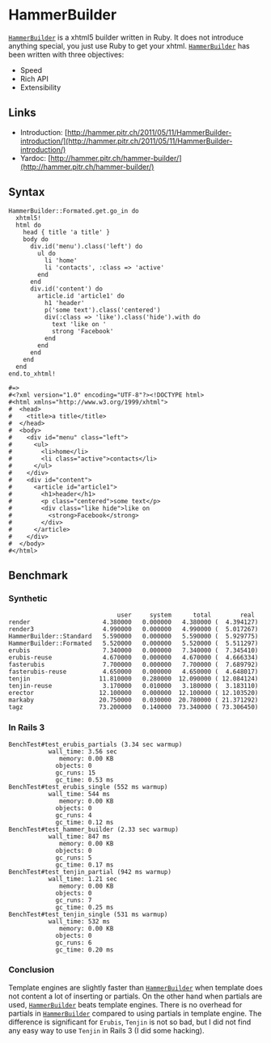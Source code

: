 # HammerBuilder

[`HammerBuilder`](https://github.com/ruby-hammer/hammer-builder)
is a xhtml5 builder written in Ruby. It does not introduce anything special, you just
use Ruby to get your xhtml. [`HammerBuilder`](https://github.com/ruby-hammer/hammer-builder)
has been written with three objectives:

* Speed
* Rich API
* Extensibility

## Links

* Introduction:
[http://hammer.pitr.ch/2011/05/11/HammerBuilder-introduction/](http://hammer.pitr.ch/2011/05/11/HammerBuilder-introduction/)
* Yardoc: [http://hammer.pitr.ch/hammer-builder/](http://hammer.pitr.ch/hammer-builder/)

## Syntax

    HammerBuilder::Formated.get.go_in do
      xhtml5!
      html do
        head { title 'a title' }
        body do
          div.id('menu').class('left') do
            ul do
              li 'home'
              li 'contacts', :class => 'active'
            end
          end
          div.id('content') do
            article.id 'article1' do
              h1 'header'
              p('some text').class('centered')
              div(:class => 'like').class('hide').with do
                text 'like on '
                strong 'Facebook'
              end
            end
          end
        end
      end
    end.to_xhtml!

    #=>
    #<?xml version="1.0" encoding="UTF-8"?><!DOCTYPE html>
    #<html xmlns="http://www.w3.org/1999/xhtml">
    #  <head>
    #    <title>a title</title>
    #  </head>
    #  <body>
    #    <div id="menu" class="left">
    #      <ul>
    #        <li>home</li>
    #        <li class="active">contacts</li>
    #      </ul>
    #    </div>
    #    <div id="content">
    #      <article id="article1">
    #        <h1>header</h1>
    #        <p class="centered">some text</p>
    #        <div class="like hide">like on
    #          <strong>Facebook</strong>
    #        </div>
    #      </article>
    #    </div>
    #  </body>
    #</html>


## Benchmark

### Synthetic

                                  user     system      total        real
    render                    4.380000   0.000000   4.380000 (  4.394127)
    render3                   4.990000   0.000000   4.990000 (  5.017267)
    HammerBuilder::Standard   5.590000   0.000000   5.590000 (  5.929775)
    HammerBuilder::Formated   5.520000   0.000000   5.520000 (  5.511297)
    erubis                    7.340000   0.000000   7.340000 (  7.345410)
    erubis-reuse              4.670000   0.000000   4.670000 (  4.666334)
    fasterubis                7.700000   0.000000   7.700000 (  7.689792)
    fasterubis-reuse          4.650000   0.000000   4.650000 (  4.648017)
    tenjin                   11.810000   0.280000  12.090000 ( 12.084124)
    tenjin-reuse              3.170000   0.010000   3.180000 (  3.183110)
    erector                  12.100000   0.000000  12.100000 ( 12.103520)
    markaby                  20.750000   0.030000  20.780000 ( 21.371292)
    tagz                     73.200000   0.140000  73.340000 ( 73.306450)

### In Rails 3

    BenchTest#test_erubis_partials (3.34 sec warmup)
               wall_time: 3.56 sec
                  memory: 0.00 KB
                 objects: 0
                 gc_runs: 15
                 gc_time: 0.53 ms
    BenchTest#test_erubis_single (552 ms warmup)
               wall_time: 544 ms
                  memory: 0.00 KB
                 objects: 0
                 gc_runs: 4
                 gc_time: 0.12 ms
    BenchTest#test_hammer_builder (2.33 sec warmup)
               wall_time: 847 ms
                  memory: 0.00 KB
                 objects: 0
                 gc_runs: 5
                 gc_time: 0.17 ms
    BenchTest#test_tenjin_partial (942 ms warmup)
               wall_time: 1.21 sec
                  memory: 0.00 KB
                 objects: 0
                 gc_runs: 7
                 gc_time: 0.25 ms
    BenchTest#test_tenjin_single (531 ms warmup)
               wall_time: 532 ms
                  memory: 0.00 KB
                 objects: 0
                 gc_runs: 6
                 gc_time: 0.20 ms

### Conclusion

Template engines are slightly faster than [`HammerBuilder`](https://github.com/ruby-hammer/hammer-builder)
when template does not content a lot of inserting or partials.
On the other hand when partials are used, [`HammerBuilder`](https://github.com/ruby-hammer/hammer-builder)
beats template engines.
There is no overhead for partials in [`HammerBuilder`](https://github.com/ruby-hammer/hammer-builder)
compared to using partials in template engine. The difference is significant for `Erubis`, `Tenjin` is
not so bad, but I did not find any easy way to use `Tenjin` in Rails 3 (I did some hacking).
